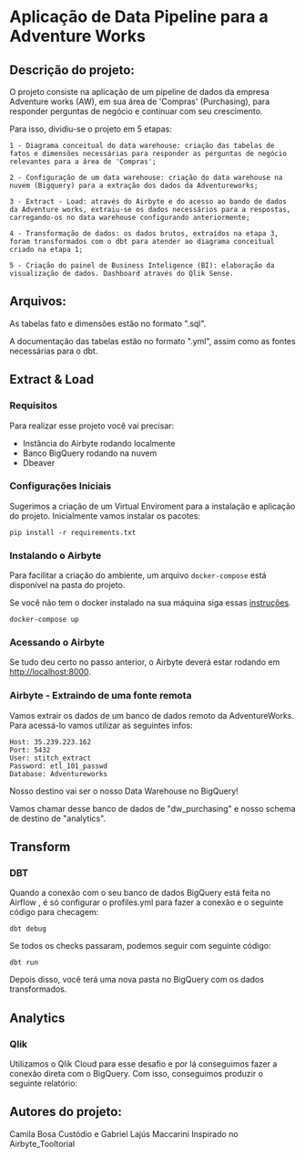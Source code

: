 # Aplicação de Data Pipeline para a Adventure Works

## Descrição do projeto:

O projeto consiste na aplicação de um pipeline de dados da empresa Adventure works (AW), em sua área de 'Compras' (Purchasing), para responder perguntas de negócio e continuar com seu crescimento.

Para isso, dividiu-se o projeto em 5 etapas:

    1 - Diagrama conceitual do data warehouse: criação das tabelas de fatos e dimensões necessárias para responder as perguntas de negócio relevantes para a área de 'Compras';

    2 - Configuração de um data warehouse: criação do data warehouse na nuvem (Bigquery) para a extração dos dados da Adventureworks;

    3 - Extract - Load: através do Airbyte e do acesso ao bando de dados da Adventure works, extraiu-se os dados necessários para a respostas, carregando-os no data warehouse configurando anteriormente;

    4 - Transformação de dados: os dados brutos, extraídos na etapa 3, foram transformados com o dbt para atender ao diagrama conceitual criado na etapa 1;

    5 - Criação do painel de Business Inteligence (BI): elaboração da visualização de dados. Dashboard através do Qlik Sense.

## Arquivos:

As tabelas fato e dimensões estão no formato ".sql".

A documentação das tabelas estão no formato ".yml", assim como as fontes necessárias para o dbt.


## Extract & Load


### Requisitos

Para realizar esse projeto você vai precisar:

- Instância do Airbyte rodando localmente
- Banco BigQuery rodando na nuvem
- Dbeaver

### Configurações Iniciais
Sugerimos a criação de um Virtual Enviroment para a instalação e aplicação do projeto.
Inicialmente vamos instalar os pacotes:

```
pip install -r requirements.txt
```

### Instalando o Airbyte

Para facilitar a criação do ambiente, um arquivo `docker-compose` está disponível na pasta do projeto.

Se você não tem o docker instalado na sua máquina siga essas [instruções](https://www.docker.com/products/docker-desktop).

```
docker-compose up
```
### Acessando o Airbyte

Se tudo deu certo no passo anterior, o Airbyte deverá estar rodando em [http://localhost:8000](http://localhost:8000).


### Airbyte - Extraindo de uma fonte remota 

Vamos extrair os dados de um banco de dados remoto da AdventureWorks. Para acessá-lo vamos utilizar as seguintes infos:

```
Host: 35.239.223.162
Port: 5432
User: stitch_extract
Password: etl_101_passwd
Database: Adventureworks
```

Nosso destino vai ser o nosso Data Warehouse no BigQuery! 

Vamos chamar desse banco de dados de "dw_purchasing" e nosso schema de destino de "analytics".

## Transform
### DBT
Quando a conexão com o seu banco de dados BigQuery está feita no Airflow , é só configurar o profiles.yml para fazer a conexão e o seguinte código para checagem:

```
dbt debug
```
Se todos os checks passaram, podemos seguir com  seguinte código:

```
dbt run
```
Depois disso, você terá uma nova pasta no BigQuery com os dados transformados.

## Analytics
### Qlik
Utilizamos o Qlik Cloud para esse desafio e por lá conseguimos fazer a conexão direta com o BigQuery. Com isso, conseguimos produzir o seguinte relatório:


## Autores do projeto:
Camila Bosa Custódio e Gabriel Lajús Maccarini
Inspirado no Airbyte_Tooltorial